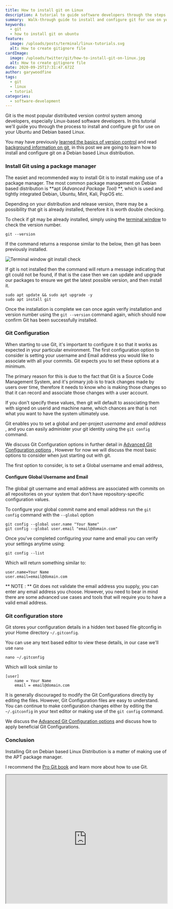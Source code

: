 ```yaml
---
title: How to install git on Linux
description: A tutorial to guide software developers through the steps required to install and configure Git distributed version control system on Debian based Linux distributions.
summary:  Walk-through guide to install and configure git for use on your Ubuntu and Debian based Linux
keywords:
  - git
  - how to install git on ubuntu
feature:
  image: /uploads/posts/terminal/linux-tutorials.svg
  alt: How to create gitignore file
cardImage:
  image: /uploads/twitter/git/how-to-install-git-on-linux.jpg
  alt: How to create gitignore file
date: 2020-09-25T17:31:47.672Z
author: garywoodfine
tags:
  - git
  - linux
  - tutorial
categories:
  - software-development
---
```

Git is the most popular distributed version control system among developers, especially Linux-based software developers.
 In this tutorial we'll guide you through the process to install and configure git for use on your Ubuntu and Debian 
based Linux.  

You may have previously 
[learned the basics of version control](https://geekiam.io/learn-the-basics-of-version-control-to-become-a-master/ "Learn The Basics Of Version Control To Become A Master | Geek.I.Am") 
and read [background information on git](https://geekiam.io/what-is-git/ "What is git | Geek.I.Am"), in this post we 
are going to learn how to install and configure git on a Debian based Linux distribution.

### Install Git using a package manager
The easiet and recommended way to install Git is to install making use of a package manager. The most common package 
management on Debian based distribution is **apt *(Advanced Package Tool)* **, which is used and tightly integrated 
Debian, Ubuntu, Mint, Kali, PopOS etc.
 
 Depending on your distribution and release version, there may be a possibility that git is already installed, therefore
  it is worth double checking.
 
 To check if git may be already installed, simply using the 
 [terminal window](https://geekiam.io/what-is-a-terminal-window/ "What is the terminal window | Geek.I.Am") to check 
 the version number.
 ```shell script
git --version
```
If the command returns a response similar to the below, then git has been previously installed.

![Terminal window git install check](/uploads/git-version-check.jpg "Terminal window git install check")

If git is not installed then the command will return a message indicating that git could not be found, if that is the 
case then we can update and upgrade our packages to ensure we get the latest possible version, and then install it.

```shell script
sudo apt update && sudo apt upgrade -y
sudo apt install git
```
Once the installation is complete we can once again verify installation and version number using the `git --version` 
command again, which should now confirm Git has been successfully installed.

### Git Configuration
When starting to use Git, it's important to configure it so that it works as expected in your particular environment. 
The first configuration option to consider is setting your username and Email address you would like to associate with 
all your commits. Git expects you to set these options at a minimum. 

The primary reason for this is due to the fact that Git is a Source Code Management System, and it's primary job is to 
track changes made by users over time, therefore it needs to know who is making those changes so that it can record and 
associate those changes with a user account.

If you don't specify these values, then git will default to associating them with signed on userid and machine name, 
which chances are that is not what you want to have the system ultimately use. 

Git enables you to set a global and per-project *username* and *email address* , and you can easily administer your git 
identity using the `git config` command.
 
We discuss Git Configuration options in further detail in [Advanced Git Configuration options](https://geekiam.io/advanced-git-configuration-options/ "Advanced Git Configuration options") , 
However for now we will discuss the most basic options to consider when just starting out with git.

The first option to consider, is to set a Global username and email address, 

#### Configure Global Username and Email
The global git username and email address are associated with commits on all repositories on your system that don’t 
have repository-specific configuration values.

To configure your global commit name and email address run the `git config` command with the `--global` option

```shell script
git config --global user.name "Your Name"
git config --global user.email "email@domain.com"
```
Once you've completed configuring your name and email you can verify your settings anytime using:

```shell script
git config --list
```

Which will return something similar to:

```shell script
user.name=Your Name
user.email=email@domain.com
```
** NOTE : **  Git does not validate the email address you supply, you can enter any email address you choose. However, 
you need to bear in mind there are some advanced use cases and tools that will require you to have a valid email address.


### Git configuration store
Git stores your configuration details in a hidden text based file gitconfig in your Home directory `~/.gitconfig`.

You can use any text based editor to view these details, in our case we'll use `nano`

```shell script
nano ~/.gitconfig
```
Which will look similar to
```shell script
[user]
    name = Your Name
    email = email@domain.com
```

It is generally discouraged to modify the Git Configurations directly by editing the files. However, Git Configuration files
are easy to understand.  You can continue to make configuration changes either by editing the `~/.gitconfig` in your 
text editor or making use of the `git config` command.

We discuss the [Advanced Git Configuration options](https://geekiam.io/advanced-git-configuration-options/) and discuss how to 
apply beneficial Git Configurations. 

### Conclusion
Installing Git on Debian based Linux Distribution is a matter of making use of the APT package manager.  

I recommend the [Pro Git book](https://amzn.to/308IsHT "Pro Git 2nd Edition") and learn more about how to use Git.

<iframe id="lbry-iframe" width="100%" height="400" src="https://lbry.tv/$/embed/How-to-install-Git-on-Debian-based-Linux/5747bb89fff677041ee2a612b5ab86add1edda68" allowfullscreen></iframe>
